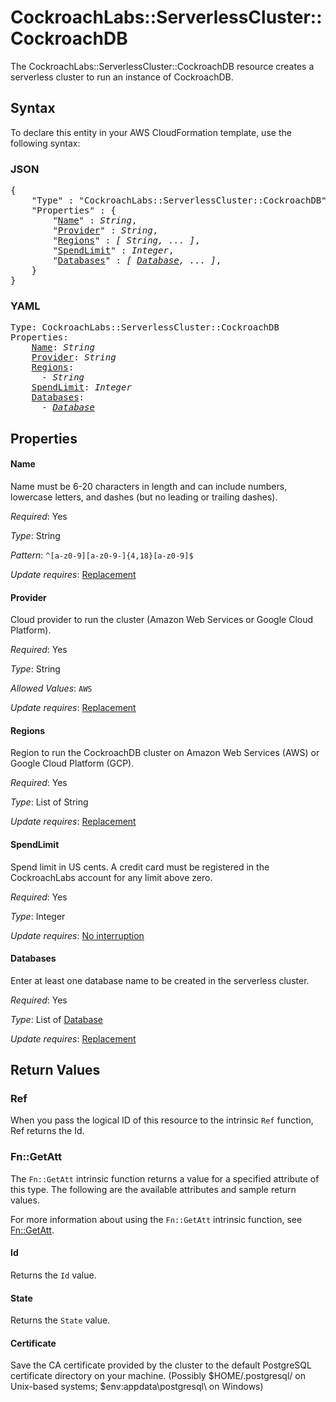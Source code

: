 # CockroachLabs::ServerlessCluster::CockroachDB

The CockroachLabs::ServerlessCluster::CockroachDB resource creates a serverless cluster to run an instance of CockroachDB.

## Syntax

To declare this entity in your AWS CloudFormation template, use the following syntax:

### JSON

<pre>
{
    "Type" : "CockroachLabs::ServerlessCluster::CockroachDB",
    "Properties" : {
        "<a href="#name" title="Name">Name</a>" : <i>String</i>,
        "<a href="#provider" title="Provider">Provider</a>" : <i>String</i>,
        "<a href="#regions" title="Regions">Regions</a>" : <i>[ String, ... ]</i>,
        "<a href="#spendlimit" title="SpendLimit">SpendLimit</a>" : <i>Integer</i>,
        "<a href="#databases" title="Databases">Databases</a>" : <i>[ <a href="database.md">Database</a>, ... ]</i>,
    }
}
</pre>

### YAML

<pre>
Type: CockroachLabs::ServerlessCluster::CockroachDB
Properties:
    <a href="#name" title="Name">Name</a>: <i>String</i>
    <a href="#provider" title="Provider">Provider</a>: <i>String</i>
    <a href="#regions" title="Regions">Regions</a>: <i>
      - String</i>
    <a href="#spendlimit" title="SpendLimit">SpendLimit</a>: <i>Integer</i>
    <a href="#databases" title="Databases">Databases</a>: <i>
      - <a href="database.md">Database</a></i>
</pre>

## Properties

#### Name

Name must be 6-20 characters in length and can include numbers, lowercase letters, and dashes (but no leading or trailing dashes).

_Required_: Yes

_Type_: String

_Pattern_: <code>^[a-z0-9][a-z0-9-]{4,18}[a-z0-9]$</code>

_Update requires_: [Replacement](https://docs.aws.amazon.com/AWSCloudFormation/latest/UserGuide/using-cfn-updating-stacks-update-behaviors.html#update-replacement)

#### Provider

Cloud provider to run the cluster (Amazon Web Services or Google Cloud Platform).

_Required_: Yes

_Type_: String

_Allowed Values_: <code>AWS</code>

_Update requires_: [Replacement](https://docs.aws.amazon.com/AWSCloudFormation/latest/UserGuide/using-cfn-updating-stacks-update-behaviors.html#update-replacement)

#### Regions

Region to run the CockroachDB cluster on Amazon Web Services (AWS) or Google Cloud Platform (GCP).

_Required_: Yes

_Type_: List of String

_Update requires_: [Replacement](https://docs.aws.amazon.com/AWSCloudFormation/latest/UserGuide/using-cfn-updating-stacks-update-behaviors.html#update-replacement)

#### SpendLimit

Spend limit in US cents. A credit card must be registered in the CockroachLabs account for any limit above zero.

_Required_: Yes

_Type_: Integer

_Update requires_: [No interruption](https://docs.aws.amazon.com/AWSCloudFormation/latest/UserGuide/using-cfn-updating-stacks-update-behaviors.html#update-no-interrupt)

#### Databases

Enter at least one database name to be created in the serverless cluster.

_Required_: Yes

_Type_: List of <a href="database.md">Database</a>

_Update requires_: [Replacement](https://docs.aws.amazon.com/AWSCloudFormation/latest/UserGuide/using-cfn-updating-stacks-update-behaviors.html#update-replacement)

## Return Values

### Ref

When you pass the logical ID of this resource to the intrinsic `Ref` function, Ref returns the Id.

### Fn::GetAtt

The `Fn::GetAtt` intrinsic function returns a value for a specified attribute of this type. The following are the available attributes and sample return values.

For more information about using the `Fn::GetAtt` intrinsic function, see [Fn::GetAtt](https://docs.aws.amazon.com/AWSCloudFormation/latest/UserGuide/intrinsic-function-reference-getatt.html).

#### Id

Returns the <code>Id</code> value.

#### State

Returns the <code>State</code> value.

#### Certificate

Save the CA certificate provided by the cluster to the default PostgreSQL certificate directory on your machine. (Possibly $HOME/.postgresql/ on Unix-based systems; $env:appdata\postgresql\ on Windows)

